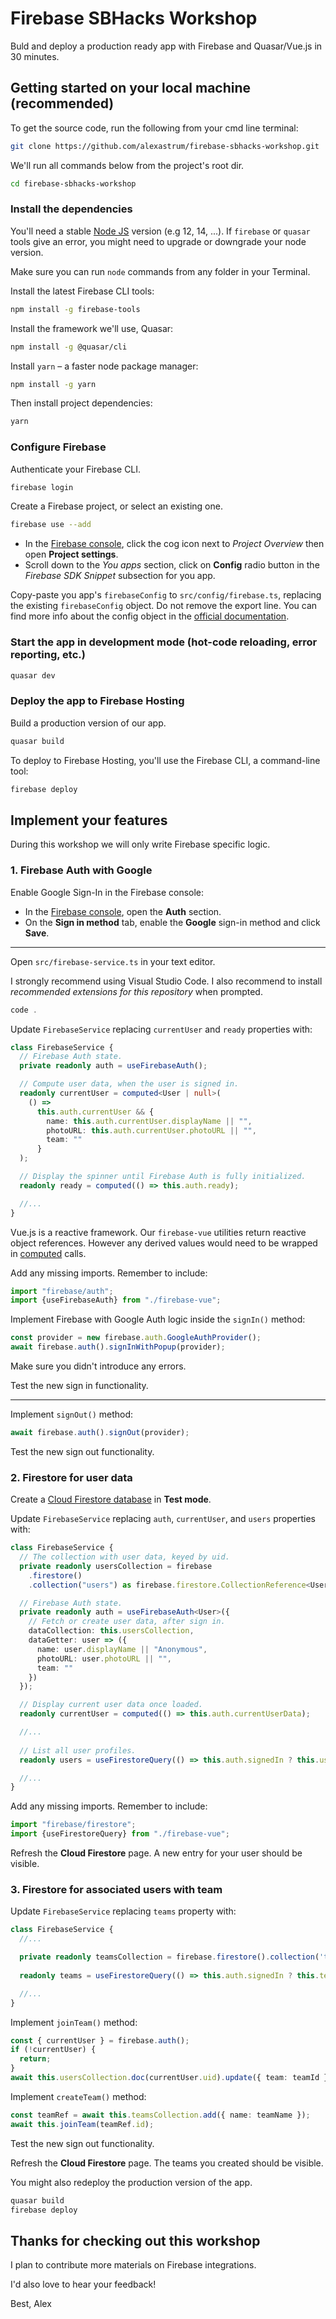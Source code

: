 # Firebase SBHacks Workshop

Buld and deploy a production ready app with Firebase and Quasar/Vue.js in 30 minutes.

## Getting started on your local machine (recommended)

To get the source code, run the following from your cmd line terminal:

```bash
git clone https://github.com/alexastrum/firebase-sbhacks-workshop.git
```

We'll run all commands below from the project's root dir.

```bash
cd firebase-sbhacks-workshop
```

### Install the dependencies

You'll need a stable [Node JS](https://nodejs.org) version (e.g 12, 14, ...).
If `firebase` or `quasar` tools give an error, you might need to upgrade or downgrade your node version.

Make sure you can run `node` commands from any folder in your Terminal.

Install the latest Firebase CLI tools:

```bash
npm install -g firebase-tools
```

Install the framework we'll use, Quasar:

```bash
npm install -g @quasar/cli
```
Install `yarn` – a faster node package manager:

```bash
npm install -g yarn
```
Then install project dependencies:

```bash
yarn
```

### Configure Firebase

Authenticate your Firebase CLI.

```bash
firebase login
```

Create a Firebase project, or select an existing one.

```bash
firebase use --add
```

- In the [Firebase console](https://console.firebase.google.com), click the cog icon next to *Project Overview* then open **Project settings**.
- Scroll down to the *You apps* section, click on **Config** radio button in the *Firebase SDK Snippet* subsection for you app.

Copy-paste you app's `firebaseConfig` to `src/config/firebase.ts`, replacing the existing `firebaseConfig` object.
Do not remove the export line.
You can find more info about the config object in the [official documentation](https://firebase.google.com/docs/web/setup?authuser=0#config-object).

### Start the app in development mode (hot-code reloading, error reporting, etc.)

```bash
quasar dev
```

### Deploy the app to Firebase Hosting

Build a production version of our app.

```bash
quasar build
```

To deploy to Firebase Hosting, you'll use the Firebase CLI, a command-line tool:

```bash
firebase deploy
```

## Implement your features

During this workshop we will only write Firebase specific logic.

### 1. Firebase Auth with Google

Enable Google Sign-In in the Firebase console:

- In the [Firebase console](https://console.firebase.google.com), open the **Auth** section.
- On the **Sign in method** tab, enable the **Google** sign-in method and click **Save**.

---

Open `src/firebase-service.ts` in your text editor.

I strongly recommend using Visual Studio Code.
I also recommend to install *recommended extensions for this repository* when prompted.

```ts
code .
```

Update `FirebaseService` replacing `currentUser` and `ready` properties with:

```ts
class FirebaseService {
  // Firebase Auth state.
  private readonly auth = useFirebaseAuth();

  // Compute user data, when the user is signed in.
  readonly currentUser = computed<User | null>(
    () =>
      this.auth.currentUser && {
        name: this.auth.currentUser.displayName || "",
        photoURL: this.auth.currentUser.photoURL || "",
        team: ""
      }
  );

  // Display the spinner until Firebase Auth is fully initialized.
  readonly ready = computed(() => this.auth.ready);

  //...
}
```

Vue.js is a reactive framework. Our `firebase-vue` utilities return reactive object references.
However any derived values would need to be wrapped in [computed](https://v3.vuejs.org/guide/reactivity-computed-watchers.html#computed-values) calls.

Add any missing imports. Remember to include:

```ts
import "firebase/auth";
import {useFirebaseAuth} from "./firebase-vue";
```

Implement Firebase with Google Auth logic inside the `signIn()` method:

```ts
const provider = new firebase.auth.GoogleAuthProvider();
await firebase.auth().signInWithPopup(provider);
```

Make sure you didn't introduce any errors.

Test the new sign in functionality.

---

Implement `signOut()` method:

```ts
await firebase.auth().signOut(provider);
```

Test the new sign out functionality.

### 2. Firestore for user data

Create a [Cloud Firestore database](https://firebase.google.com/docs/firestore/quickstart#create) in **Test mode**.

Update `FirebaseService` replacing `auth`, `currentUser`, and `users` properties with:

```ts
class FirebaseService {
  // The collection with user data, keyed by uid.
  private readonly usersCollection = firebase
    .firestore()
    .collection("users") as firebase.firestore.CollectionReference<User>;

  // Firebase Auth state.
  private readonly auth = useFirebaseAuth<User>({
    // Fetch or create user data, after sign in.
    dataCollection: this.usersCollection,
    dataGetter: user => ({
      name: user.displayName || "Anonymous",
      photoURL: user.photoURL || "",
      team: ""
    })
  });

  // Display current user data once loaded.
  readonly currentUser = computed(() => this.auth.currentUserData);

  //...
  
  // List all user profiles.
  readonly users = useFirestoreQuery(() => this.auth.signedIn ? this.usersCollection : null);

  //...
}
```
Add any missing imports. Remember to include:

```ts
import "firebase/firestore";
import {useFirestoreQuery} from "./firebase-vue";
```

Refresh the **Cloud Firestore** page. A new entry for your user should be visible.

### 3. Firestore for associated users with team

Update `FirebaseService` replacing `teams` property with:

```ts
class FirebaseService {
  //...

  private readonly teamsCollection = firebase.firestore().collection('teams') as firebase.firestore.CollectionReference<Team>;
  
  readonly teams = useFirestoreQuery(() => this.auth.signedIn ? this.teamsCollection : null);

  //...
}
```

Implement `joinTeam()` method:

```ts
const { currentUser } = firebase.auth();
if (!currentUser) {
  return;
}
await this.usersCollection.doc(currentUser.uid).update({ team: teamId });
```

Implement `createTeam()` method:

```ts
const teamRef = await this.teamsCollection.add({ name: teamName });
await this.joinTeam(teamRef.id);
```

Test the new sign out functionality.

Refresh the **Cloud Firestore** page. The teams you created should be visible.

You might also redeploy the production version of the app.

```bash
quasar build
firebase deploy
```

## Thanks for checking out this workshop

I plan to contribute more materials on Firebase integrations.

I'd also love to hear your feedback!

Best,
Alex
